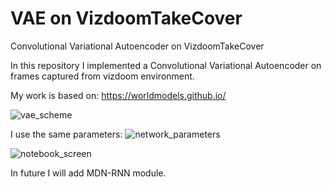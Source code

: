 # VAE on VizdoomTakeCover
Convolutional Variational Autoencoder on VizdoomTakeCover

In this repository I implemented a Convolutional Variational Autoencoder on frames captured from vizdoom environment.

My work is based on: https://worldmodels.github.io/

![vae_scheme](https://worldmodels.github.io/assets/vae.svg)

I use the same parameters:
![network_parameters](https://worldmodels.github.io/assets/conv_vae_label.svg)

![notebook_screen](https://github.com/DrLux/POC-VAE/blob/master/test_vae_notebook.png?raw=true)

In future I will add MDN-RNN module.
